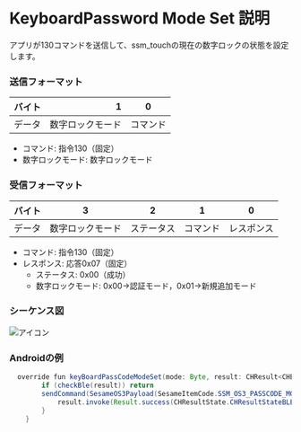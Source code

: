 # KeyboardPassword Mode Set 説明
アプリが130コマンドを送信して、ssm_touchの現在の数字ロックの状態を設定します。

### 送信フォーマット

|  バイト  |       1 |    0    |
|:------:|--------:|:-------:|
| データ   | 数字ロックモード | コマンド |

- コマンド: 指令130（固定）
- 数字ロックモード: 数字ロックモード

### 受信フォーマット

| バイト  |    3    | 2   |     1     |     0      |
|:---:|:-------:|:------:|:----:|:---------:|
| データ | 数字ロックモード | ステータス | コマンド |レスポンス   |
- コマンド: 指令130（固定）
- レスポンス: 応答0x07（固定）
  - ステータス: 0x00（成功）
  - 数字ロックモード: 0x00->認証モード，0x01->新規追加モード

### シーケンス図
![アイコン](kbpc_model_set.svg)

### Androidの例
```java
  override fun keyBoardPassCodeModeSet(mode: Byte, result: CHResult<CHEmpty>) {
        if (checkBle(result)) return
        sendCommand(SesameOS3Payload(SesameItemCode.SSM_OS3_PASSCODE_MODE_SET.value, byteArrayOf(mode))) { res ->
            result.invoke(Result.success(CHResultState.CHResultStateBLE(CHEmpty())))
        }
    }
